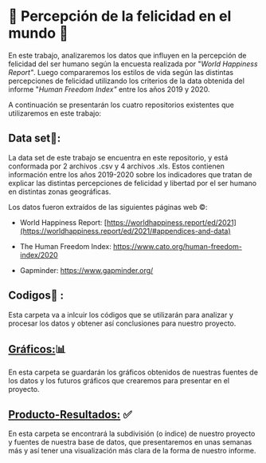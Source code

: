 # :mag_right: Percepción de la felicidad en el mundo :mag_right:

En este trabajo, analizaremos los datos que influyen en la percepción de felicidad del ser humano según la encuesta realizada por "*World Happiness Report"*. Luego compararemos los estilos de vida según las distintas percepciones de felicidad utilizando los criterios de la data obtenida del informe "*Human Freedom Index"* entre los años 2019 y 2020.

A continuación se presentarán los cuatro repositorios existentes que utilizaremos en este trabajo:

## Data set:file_folder::

La data set de este trabajo se encuentra en este repositorio, y está conformada por 2 archivos .csv y 4 archivos .xls. Estos contienen información entre los años 2019-2020 sobre los indicadores que tratan de explicar las distintas percepciones de felicidad y libertad por el ser humano en distintas zonas geográficas.

Los datos fueron extraídos de las siguientes páginas web :copyright::

-   World Happiness Report: [https://worldhappiness.report/ed/2021](https://worldhappiness.report/ed/2021/#appendices-and-data)

-   The Human Freedom Index: <https://www.cato.org/human-freedom-index/2020>

-   Gapminder: <https://www.gapminder.org/>

## Codigos:floppy_disk: :

Esta carpeta va a inlcuir los códigos que se utilizarán para analizar y procesar los datos y obtener así conclusiones para nuestro proyecto.

## [Gráficos:](https://javivalenzuela.github.io/Informe-Escrito/figuras/graficos.html):bar_chart:

En esta carpeta se guardarán los gráficos obtenidos de nuestras fuentes de los datos y los futuros gráficos que crearemos para presentar en el proyecto.

## [Producto-Resultados:](https://javivalenzuela.github.io/Informe-Escrito/producto-resultados/) :white_check_mark:

En esta carpeta se encontrará la subdivisión (o índice) de nuestro proyecto y fuentes de nuestra base de datos, que presentaremos en unas semanas más y así tener una visualización más clara de la forma de nuestro informe.
